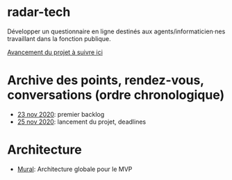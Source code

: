# radar-tech
Développer un questionnaire en ligne destinés aux agents/informaticien·nes travaillant dans la fonction publique. 

[Avancement du projet à suivre ici](https://github.com/etalab/radar-tech/projects/1)

# Archive des points, rendez-vous, conversations (ordre chronologique)

* [23 nov 2020](documents/23-11-2020.md): premier backlog
* [25 nov 2020](documents/25-11-2020.md): lancement du projet, deadlines

# Architecture
* [Mural](https://app.mural.co/t/coordo1125203/m/coordo1125203/1607011564072/33d79cfa39e077b17a0887f772d409d208e6f4b6): Architecture globale pour le MVP

